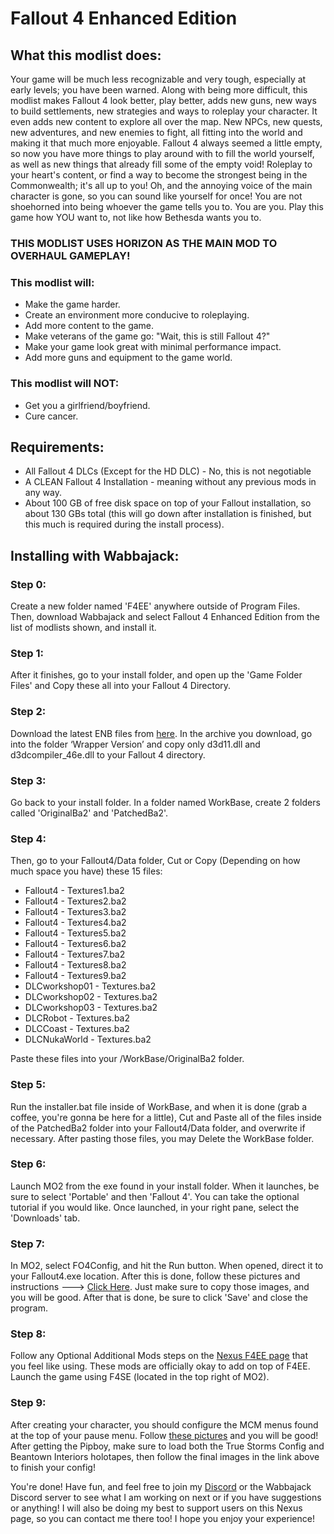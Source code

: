 # Fallout 4 Enhanced Edition

## What this modlist does:

Your game will be much less recognizable and very tough, especially at early levels; you have been warned. Along with being more difficult, this modlist makes Fallout 4 look better, play better, adds new guns, new ways to build settlements, new strategies and ways to roleplay your character. It even adds new content to explore all over the map. New NPCs, new quests, new adventures, and new enemies to fight, all fitting into the world and making it that much more enjoyable. Fallout 4 always seemed a little empty, so now you have more things to play around with to fill the world yourself, as well as new things that already fill some of the empty void! Roleplay to your heart's content, or find a way to become the strongest being in the Commonwealth; it's all up to you! Oh, and the annoying voice of the main character is gone, so you can sound like yourself for once! You are not shoehorned into being whoever the game tells you to. You are you. Play this game how YOU want to, not like how Bethesda wants you to.

### THIS MODLIST USES HORIZON AS THE MAIN MOD TO OVERHAUL GAMEPLAY!

### This modlist will:

* Make the game harder.
* Create an environment more conducive to roleplaying.
* Add more content to the game.
* Make veterans of the game go: "Wait, this is still Fallout 4?"
* Make your game look great with minimal performance impact.
* Add more guns and equipment to the game world.

### This modlist will NOT:

* Get you a girlfriend/boyfriend.
* Cure cancer.

## Requirements:

* All Fallout 4 DLCs (Except for the HD DLC) - No, this is not negotiable
* A CLEAN Fallout 4 Installation - meaning without any previous mods in any way.
* About 100 GB of free disk space on top of your Fallout installation, so about 130 GBs total (this will go down after installation is finished, but this much is required during the install process).

## Installing with Wabbajack:

### Step 0:

Create a new folder named 'F4EE' anywhere outside of Program Files. Then, download Wabbajack and select Fallout 4 Enhanced Edition from the list of modlists shown, and install it.

### Step 1:

After it finishes, go to your install folder, and open up the 'Game Folder Files' and Copy these all into your Fallout 4 Directory.

### Step 2:

Download the latest ENB files from [here](http://enbdev.com/download_mod_fallout4.htm). In the archive you download, go into the folder ‘Wrapper Version’ and copy only d3d11.dll and d3dcompiler_46e.dll to your Fallout 4 directory.

### Step 3:

Go back to your install folder. In a folder named WorkBase, create 2 folders called 'OriginalBa2' and 'PatchedBa2'.

### Step 4:

Then, go to your Fallout4/Data folder, Cut or Copy (Depending on how much space you have) these 15 files:  

* Fallout4 - Textures1.ba2 
* Fallout4 - Textures2.ba2 
* Fallout4 - Textures3.ba2 
* Fallout4 - Textures4.ba2 
* Fallout4 - Textures5.ba2 
* Fallout4 - Textures6.ba2 
* Fallout4 - Textures7.ba2 
* Fallout4 - Textures8.ba2 
* Fallout4 - Textures9.ba2 
* DLCworkshop01 - Textures.ba2 
* DLCworkshop02 - Textures.ba2 
* DLCworkshop03 - Textures.ba2 
* DLCRobot - Textures.ba2 
* DLCCoast - Textures.ba2 
* DLCNukaWorld - Textures.ba2

Paste these files into your <install folder>/WorkBase/OriginalBa2 folder.

### Step 5:

Run the installer.bat file inside of WorkBase, and when it is done (grab a coffee, you're gonna be here for a little), Cut and Paste all of the files inside of the PatchedBa2 folder into your Fallout4/Data folder, and overwrite if necessary. After pasting those files, you may Delete the WorkBase folder.

### Step 6:

Launch MO2 from the exe found in your install folder. When it launches, be sure to select 'Portable' and then 'Fallout 4'. You can take the optional tutorial if you would like. Once launched, in your right pane, select the 'Downloads' tab. 

### Step 7:

In MO2, select FO4Config, and hit the Run button. When opened, direct it to your Fallout4.exe location. After this is done, follow these pictures and instructions --->  [Click Here](https://imgur.com/a/0On3H1o). Just make sure to copy those images, and you will be good. After that is done, be sure to click 'Save' and close the program.

### Step 8:

Follow any Optional Additional Mods steps on the [Nexus F4EE page](https://www.nexusmods.com/fallout4/mods/39996) that you feel like using. These mods are officially okay to add on top of F4EE. Launch the game using F4SE (located in the top right of MO2).

### Step 9:

After creating your character, you should configure the MCM menus found at the top of your pause menu. Follow [these pictures](https://imgur.com/a/sTVhaFd) and you will be good! After getting the Pipboy, make sure to load both the True Storms Config and Beantown Interiors holotapes, then follow the final images in the link above to finish your config!

You're done! Have fun, and feel free to join my [Discord](https://discord.gg/g4r3pcP) or the Wabbajack Discord server to see what I am working on next or if you have suggestions or anything! I will also be doing my best to support users on this Nexus page, so you can contact me there too! I hope you enjoy your experience!
